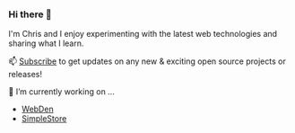 ### Hi there 👋


I'm Chris and I enjoy experimenting with the latest web technologies and sharing what I learn. 

📫 [Subscribe](http://eepurl.com/gntUvf) to get updates on any new & exciting open source projects or releases!

🔭 I’m currently working on ...
- [WebDen](https://github.com/chrisdiana/webden)
- [SimpleStore](https://github.com/chrisdiana/simplestore)

<!--
- 🔭 I’m currently working on ...
- 🌱 I’m currently learning ...
- 👯 I’m looking to collaborate on ...
- 🤔 I’m looking for help with ...
- 💬 Ask me about ...
- 📫 How to reach me: ...
- 😄 Pronouns: ...
- ⚡ Fun fact: ...
Find me:
Connect with me:
-->
